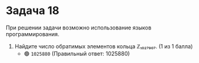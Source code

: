 # Задача 18

При решении задачи возможно использование языков программирования.

1. Найдите число обратимых элементов кольца ℤ₁₀₂₇₉₀₇.  (1 из 1 балла)
   * 🟢 `1025880` (Правильный ответ: 1025880)
